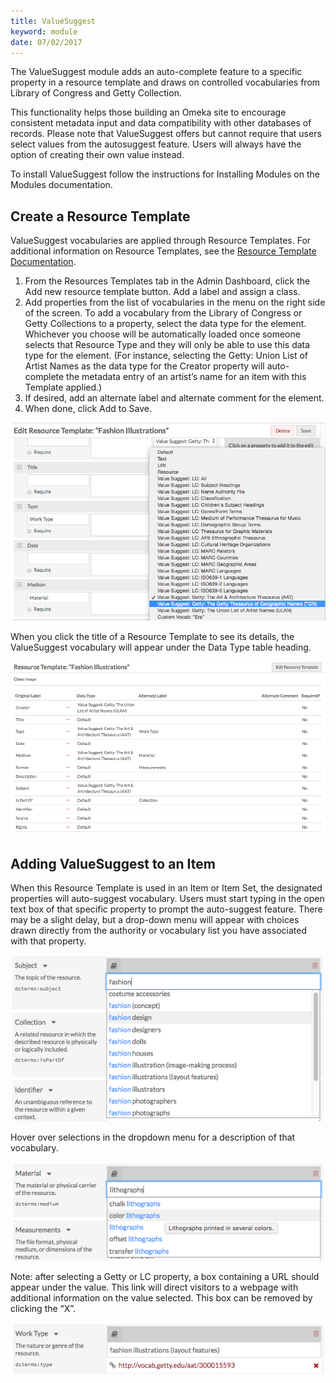 ```yaml
---
title: ValueSuggest
keyword: module
date: 07/02/2017
---
```


The ValueSuggest module adds an auto-complete feature to a specific property in a resource template and draws on controlled vocabularies from Library of Congress and Getty Collection.

This functionality helps those building an Omeka site to encourage consistent metadata input and data compatibility with other databases of records. Please note that ValueSuggest offers  but cannot require that users select values from the autosuggest feature. Users will always have the option of creating their own value instead.

To install ValueSuggest follow the instructions for Installing Modules on the Modules documentation.

Create a Resource Template
--------------------
ValueSuggest vocabularies are applied through Resource Templates. For additional information on Resource Templates, see the [Resource Template Documentation](../content/resource-template.md).

1. From the Resources Templates tab in the Admin Dashboard, click the Add new resource template button. Add a label and assign a class. 
2. Add properties from the list of vocabularies in the menu on the right side of the screen. To add a vocabulary from the Library of Congress or Getty Collections to a property, select the data type for the element. Whichever you choose will be automatically loaded once someone selects that Resource Type and they will only be able to use this data type for the element. (For instance, selecting the Getty: Union List of Artist Names as the data type for the Creator property will auto-complete the metadata entry of an artist’s name for an item with this Template applied.)
3. If desired, add an alternate label and alternate comment for the element. 
4. When done, click Add to Save.

![Resource template with Data Type Value Suggest: Getty: The Art and Architecture Thesaurus (AAT) selected for the Medium property.](../modules/modulesfiles/ValSug-ResTemplate1.png)

When you click the title of a Resource Template to see its details, the ValueSuggest vocabulary will appear under the Data Type table heading.

![Resource Template "Fashion Illustrations" with Value Suggest:Getty: The Union List of Artist Names(ULAN) applied to Creator.](../modules/modulesfiles/ValSug-ResTemplate2.png)


Adding ValueSuggest to an Item
--------------------
When this Resource Template is used in an Item or Item Set, the designated properties will auto-suggest vocabulary. Users must start typing in the open text box of that specific property to prompt the auto-suggest feature. There may be a slight delay, but a drop-down menu will appear with choices drawn directly from the authority or vocabulary list you have associated with that property.

![Item property Subject with "fashion" typed in the field. A dropdown menu auto-suggests terms, including "fashion design," which is selected.](../modules/modulesfiles/ValSug-ItemProperty1.png)

Hover over selections in the dropdown menu for a description of that vocabulary.

![Item property Material with "lithograph" typed in the field. A dropdown menu auto-suggests terms, including "color lithographs," which is selected. Helper text in a small overlaid window reads, "Lithographs printed in several colors."](../modules/modulesfiles/ValSug-ItemProperty2.png)

Note: after selecting a Getty or LC property, a box containing a URL should appear under the value. This link will direct visitors to a webpage with additional information on the value selected. This box can be removed by clicking the “X”.

![Item property Work Type with "Fashion Illustrations (layout features)" selected. Below, in red is a hyperlink to Getty Collections, with a small red "X".](../modules/modulesfiles/ValSug-ItemProperty3.png)

